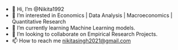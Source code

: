 - 👋 Hi, I’m @Nikita1992
- 👀 I’m interested in Economics | Data Analysis | Macroeconomics | Quantitative Research
- 🌱 I’m currently learning Machine Learning models.
- 🤝 I’m looking to collaborate on Empirical Research Projects. 
- 📫 How to reach me nikitasingh2021@gmail.com 

<!---
Nikita1992/Nikita1992 is a ✨ special ✨ repository because its `README.md` (this file) appears on your GitHub profile.
You can click the Preview link to take a look at your changes.
--->
